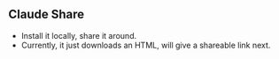 ## Claude Share

- Install it locally, share it around. 
- Currently, it just downloads an HTML, will give a shareable link next.